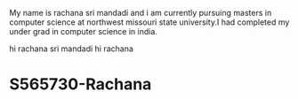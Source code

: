 My name is rachana sri mandadi and i am currently pursuing masters in computer science at northwest missouri state university.I had completed my under grad in computer science in india.

hi rachana sri mandadi
hi rachana

# S565730-Rachana
